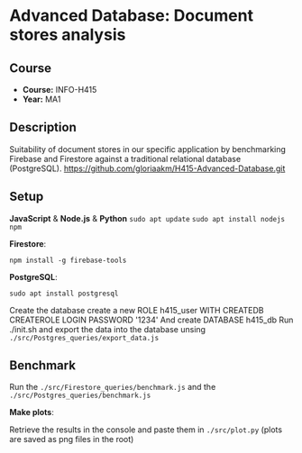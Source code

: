 # Advanced Database: Document stores analysis

## Course
- **Course:** INFO-H415
- **Year:** MA1

## Description

Suitability of document stores in our specific application by benchmarking Firebase and Firestore against a traditional relational database (PostgreSQL).
https://github.com/gloriaakm/H415-Advanced-Database.git

## Setup

**JavaScript** & **Node.js** & **Python**
``sudo apt update``
``sudo apt install nodejs npm``

**Firestore**: 

``npm install -g firebase-tools``

**PostgreSQL**:

``sudo apt install postgresql``

Create the database create a new ROLE h415_user WITH
   CREATEDB
   CREATEROLE
   LOGIN
   PASSWORD '1234'
And create DATABASE h415_db
Run ./init.sh and export the data into the database unsing ``./src/Postgres_queries/export_data.js``

## Benchmark
Run the ``./src/Firestore_queries/benchmark.js`` and the ``./src/Postgres_queries/benchmark.js``

**Make plots**:

Retrieve the results in the console and paste them in ``./src/plot.py`` (plots are saved as png files in the root)